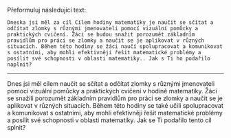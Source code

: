 Přeformuluj následující text:

```
Dneska jsi měl za cíl Cílem hodiny matematiky je naučit se sčítat a odčítat zlomky s různými jmenovateli pomocí vizuální pomůcky a praktických cvičení. Žáci se budou snažit porozumět základním pravidlům pro práci se zlomky a naučit se je aplikovat v různých situacích. Během této hodiny se žáci naučí spolupracovat a komunikovat s ostatními, aby mohli efektivněji řešit matematické problémy a posílit své schopnosti v oblasti matematiky.. Jak s Ti ho podařilo naplnit?
```

---

<!-- chatcmpl-75iVI4glPpZGTFXw1y41S1U4m1V9g -->

Dnes jsi měl cílem naučit se sčítat a odčítat zlomky s různými jmenovateli pomocí vizuální pomůcky a praktických cvičení v hodině matematiky. Žáci se snažili porozumět základním pravidlům pro práci se zlomky a naučit se je aplikovat v různých situacích. Během této hodiny se také učili spolupracovat a komunikovat s ostatními, aby mohli efektivněji řešit matematické problémy a posílit své schopnosti v oblasti matematiky. Jak se Ti podařilo tento cíl splnit?
